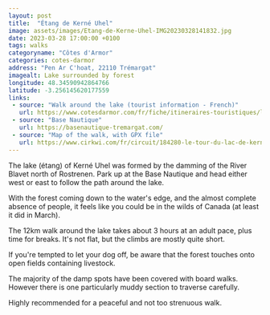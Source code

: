 ```yaml
---
layout: post
title:  "Étang de Kerné Uhel"
image: assets/images/Etang-de-Kerne-Uhel-IMG20230328141832.jpg
date: 2023-03-28 17:00:00 +0100
tags: walks
categoryname: "Côtes d'Armor"
categories: cotes-darmor
address: "Pen Ar C'hoat, 22110 Trémargat"
imagealt: Lake surrounded by forest
longitude: 48.34590942864766
latitude: -3.256145620177559
links:
 - source: "Walk around the lake (tourist information - French)"
   url: https://www.cotesdarmor.com/fr/fiche/itineraires-touristiques/le-tour-du-lac-de-kerne-uhel-tremargat_TFOITIBRE022V53PGEA/
 - source: "Base Nautique"
   url: https://basenautique-tremargat.com/
 - source: "Map of the walk, with GPX file"
   url: https://www.cirkwi.com/fr/circuit/184280-le-tour-du-lac-de-kerne-uhel
---
```

The lake (étang) of Kerné Uhel was formed by the damming of the River Blavet north of Rostrenen. Park up at the Base Nautique and head either west or east to follow the path around the lake.

With the forest coming down to the water's edge, and the almost complete absence of people, it feels like you could be in the wilds of Canada (at least it did in March).

The 12km walk around the lake takes about 3 hours at an adult pace, plus time for breaks. It's not flat, but the climbs are mostly quite short.

If you're tempted to let your dog off, be aware that the forest touches onto open fields containing livestock.

The majority of the damp spots have been covered with board walks. However there is one particularly muddy section to traverse carefully.

Highly recommended for a peaceful and not too strenuous walk.
